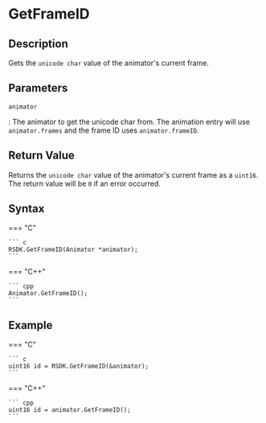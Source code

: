# GetFrameID

## Description
Gets the `unicode char` value of the animator's current frame.

## Parameters
`animator`

:   The animator to get the unicode char from. The animation entry will use `animator.frames` and the frame ID uses `animator.frameID`.

## Return Value
Returns the `unicode char` value of the animator's current frame as a `uint16`. The return value will be `0` if an error occurred.

## Syntax
=== "C"

	``` c
	RSDK.GetFrameID(Animator *animator);
	```

=== "C++"

	``` cpp
	Animator.GetFrameID();
	```

## Example
=== "C"

	``` c
	uint16 id = RSDK.GetFrameID(&animator);
	```

=== "C++"

	``` cpp
	uint16 id = animator.GetFrameID();
	```